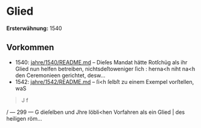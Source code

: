 # Glied

**Ersterwähnung:** 1540

## Vorkommen
- 1540: [jahre/1540/README.md](../jahre/1540/README.md) – Dieſes Mandat hätte Rotſchüg als
ihr Glied nun helfen betreiben, nichtsdeſtoweniger ſich :
herna<h niht na<h den Ceremonieen gerichtet, desw...
- 1542: [jahre/1542/README.md](../jahre/1542/README.md) – ſi<h ſelbſt zu einem Exempel vorſtellen, waS

> J f


/
— 299 —
G dieſelben und Jhre löbli<hen Vorfahren als ein Glied |
des heiligen röm...
